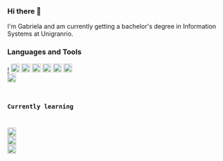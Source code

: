 ### Hi there 👋
I'm Gabriela and am currently getting a bachelor's degree in Information Systems at Unigranrio.

### Languages and Tools

[!](https://github-readme-stats.vercel.app/api/top-langs/?username={gxdaf})
</code>
<code><img height=20 src='https://img.shields.io/badge/MySQL-00000F?style=for-the-badge&logo=mysql&logoColor=white'></code>
<code><img height=20 src='https://img.shields.io/badge/PostgreSQL-316192?style=for-the-badge&logo=postgresql&logoColor=white'></code>
<code><img height=20 src='https://img.shields.io/badge/Python-3776AB?style=for-the-badge&logo=python&logoColor=white'></code>
<code><img height=20 src='https://img.shields.io/badge/Selenium-43B02A?style=for-the-badge&logo=Selenium&logoColor=white'></code>
<code><img height=20 src='https://img.shields.io/badge/Figma-F24E1E?style=for-the-badge&logo=figma&logoColor=white'></code>
<code><img height=20 src='https://img.shields.io/badge/Visual_Studio-5C2D91?style=for-the-badge&logo=visual%20studio&logoColor=white'>
<code><img height=20 src='https://img.shields.io/badge/JavaScript-323330?style=for-the-badge&logo=javascript&logoColor=F7DF1E'></code>

### Currently learning
<code><img height=20 src='https://img.shields.io/badge/Django-092E20?style=for-the-badge&logo=django&logoColor=white'></code>
<code><img height=20 src='https://img.shields.io/badge/Docker-2CA5E0?style=for-the-badge&logo=docker&logoColor=white'></code>
<code><img height=20 src='https://img.shields.io/badge/React_Native-20232A?style=for-the-badge&logo=react&logoColor=61DAFB'></code>
